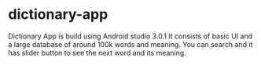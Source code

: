 # dictionary-app

Dictionary App is build using Android studio 3.0.1 It consists of basic UI and a large database of around 100k words and meaning. 
You can search and it has slider button to see the next word and its meaning.

